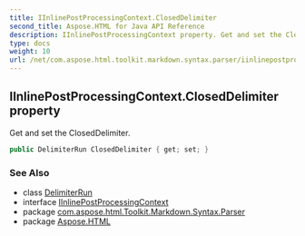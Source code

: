 ```yaml
---
title: IInlinePostProcessingContext.ClosedDelimiter
second_title: Aspose.HTML for Java API Reference
description: IInlinePostProcessingContext property. Get and set the ClosedDelimiter
type: docs
weight: 10
url: /net/com.aspose.html.toolkit.markdown.syntax.parser/iinlinepostprocessingcontext/closeddelimiter/
---
```

## IInlinePostProcessingContext.ClosedDelimiter property

Get and set the ClosedDelimiter.

```java
public DelimiterRun ClosedDelimiter { get; set; }
```

### See Also

* class [DelimiterRun](../../delimiterrun/)
* interface [IInlinePostProcessingContext](../)
* package [com.aspose.html.Toolkit.Markdown.Syntax.Parser](../../iinlinepostprocessingcontext/)
* package [Aspose.HTML](../../../)

